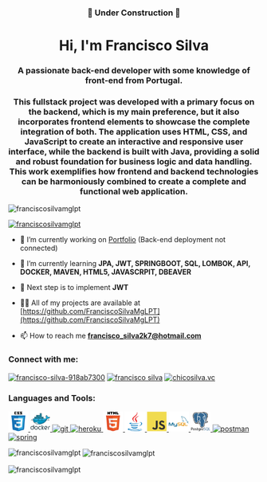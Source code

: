 <h3 align="center">🚧 Under Construction 🚧</h3>

<h1 align="center">Hi, I'm Francisco Silva</h1>
<h3 align="center">A passionate back-end developer with some knowledge of front-end from Portugal.</h3>

<h3 align="center">This fullstack project was developed with a primary focus on the backend, which is my main preference, but it also incorporates frontend elements to showcase the complete integration of both. The application uses HTML, CSS, and JavaScript to create an interactive and responsive user interface, while the backend is built with Java, providing a solid and robust foundation for business logic and data handling. This work exemplifies how frontend and backend technologies can be harmoniously combined to create a complete and functional web application.</h3>


<p align="left"> <img src="https://komarev.com/ghpvc/?username=franciscosilvamglpt&label=Profile%20views&color=0e75b6&style=flat" alt="franciscosilvamglpt" /> </p>

<p align="left"> <a href="https://github.com/ryo-ma/github-profile-trophy"><img src="https://github-profile-trophy.vercel.app/?username=franciscosilvamglpt" alt="franciscosilvamglpt" /></a> </p>

- 🔭 I’m currently working on [Portfolio](https://franciscosilvamglpt.github.io/Portfolio-front/) (Back-end deployment not connected)

- 🌱 I’m currently learning **JPA, JWT, SPRINGBOOT, SQL, LOMBOK, API, DOCKER, MAVEN, HTML5, JAVASCRPIT, DBEAVER**

- 💫 Next step is to implement **JWT**

- 👨‍💻 All of my projects are available at [https://github.com/FranciscoSilvaMgLPT](https://github.com/FranciscoSilvaMgLPT)

- 📫 How to reach me **francisco_silva2k7@hotmail.com**

<h3 align="left">Connect with me:</h3>
<p align="left">
<a href="https://linkedin.com/in/francisco-silva-918ab7300" target="blank"><img align="center" src="https://raw.githubusercontent.com/rahuldkjain/github-profile-readme-generator/master/src/images/icons/Social/linked-in-alt.svg" alt="francisco-silva-918ab7300" height="30" width="40" /></a>
<a href="https://fb.com/franciscosilvavdc" target="blank"><img align="center" src="https://raw.githubusercontent.com/rahuldkjain/github-profile-readme-generator/master/src/images/icons/Social/facebook.svg" alt="francisco silva" height="30" width="40" /></a>
<a href="https://instagram.com/chicosilva.vc" target="blank"><img align="center" src="https://raw.githubusercontent.com/rahuldkjain/github-profile-readme-generator/master/src/images/icons/Social/instagram.svg" alt="chicosilva.vc" height="30" width="40" /></a>
</p>

<h3 align="left">Languages and Tools:</h3>
<p align="left"> 
  <a href="https://www.w3schools.com/css/" target="_blank" rel="noreferrer"> 
    <img src="https://raw.githubusercontent.com/devicons/devicon/master/icons/css3/css3-original-wordmark.svg" alt="css3" width="40" height="40"/> 
  </a> 
  <a href="https://www.docker.com/" target="_blank" rel="noreferrer"> 
    <img src="https://raw.githubusercontent.com/devicons/devicon/master/icons/docker/docker-original-wordmark.svg" alt="docker" width="40" height="40"/> 
  </a> 
  <a href="https://git-scm.com/" target="_blank" rel="noreferrer"> 
    <img src="https://www.vectorlogo.zone/logos/git-scm/git-scm-icon.svg" alt="git" width="40" height="40"/> 
  </a> 
  <a href="https://heroku.com" target="_blank" rel="noreferrer"> 
    <img src="https://www.vectorlogo.zone/logos/heroku/heroku-icon.svg" alt="heroku" width="40" height="40"/> 
  </a> 
  <a href="https://www.w3.org/html/" target="_blank" rel="noreferrer"> 
    <img src="https://raw.githubusercontent.com/devicons/devicon/master/icons/html5/html5-original-wordmark.svg" alt="html5" width="40" height="40"/> 
  </a> 
  <a href="https://www.java.com" target="_blank" rel="noreferrer"> 
    <img src="https://raw.githubusercontent.com/devicons/devicon/master/icons/java/java-original.svg" alt="java" width="40" height="40"/> 
  </a> 
  <a href="https://developer.mozilla.org/en-US/docs/Web/JavaScript" target="_blank" rel="noreferrer"> 
    <img src="https://raw.githubusercontent.com/devicons/devicon/master/icons/javascript/javascript-original.svg" alt="javascript" width="40" height="40"/> 
  </a> 
  <a href="https://www.mysql.com/" target="_blank" rel="noreferrer"> 
    <img src="https://raw.githubusercontent.com/devicons/devicon/master/icons/mysql/mysql-original-wordmark.svg" alt="mysql" width="40" height="40"/> 
  </a> 
  <a href="https://www.postgresql.org" target="_blank" rel="noreferrer"> 
    <img src="https://raw.githubusercontent.com/devicons/devicon/master/icons/postgresql/postgresql-original-wordmark.svg" alt="postgresql" width="40" height="40"/> 
  </a> 
  <a href="https://postman.com" target="_blank" rel="noreferrer"> 
    <img src="https://www.vectorlogo.zone/logos/getpostman/getpostman-icon.svg" alt="postman" width="40" height="40"/> 
  </a> 
  <a href="https://spring.io/" target="_blank" rel="noreferrer"> 
    <img src="https://www.vectorlogo.zone/logos/springio/springio-icon.svg" alt="spring" width="40" height="40"/> 
  </a> 
</p>

<p><img align="left" src="https://github-readme-stats.vercel.app/api/top-langs?username=franciscosilvamglpt&show_icons=true&locale=en&layout=compact" alt="franciscosilvamglpt" /></p>

<p>&nbsp;<img align="center" src="https://github-readme-stats.vercel.app/api?username=franciscosilvamglpt&show_icons=true&locale=en" alt="franciscosilvamglpt" /></p>

<p><img align="center" src="https://github-readme-streak-stats.herokuapp.com/?user=franciscosilvamglpt&" alt="franciscosilvamglpt" /></p>

